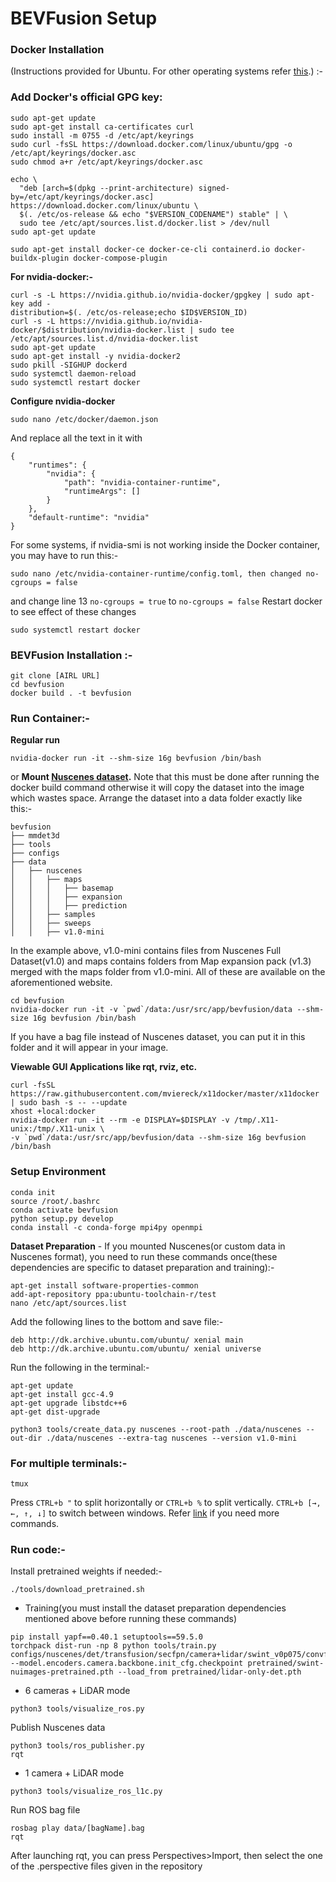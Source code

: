 # BEVFusion Setup
### Docker Installation
(Instructions provided for Ubuntu. For other operating systems refer [this](https://docs.docker.com/engine/install/).) :-
### Add Docker's official GPG key:
```
sudo apt-get update
sudo apt-get install ca-certificates curl
sudo install -m 0755 -d /etc/apt/keyrings
sudo curl -fsSL https://download.docker.com/linux/ubuntu/gpg -o /etc/apt/keyrings/docker.asc
sudo chmod a+r /etc/apt/keyrings/docker.asc

echo \
  "deb [arch=$(dpkg --print-architecture) signed-by=/etc/apt/keyrings/docker.asc] https://download.docker.com/linux/ubuntu \
  $(. /etc/os-release && echo "$VERSION_CODENAME") stable" | \
  sudo tee /etc/apt/sources.list.d/docker.list > /dev/null
sudo apt-get update
```
```
sudo apt-get install docker-ce docker-ce-cli containerd.io docker-buildx-plugin docker-compose-plugin
```
**For nvidia-docker:-**
```
curl -s -L https://nvidia.github.io/nvidia-docker/gpgkey | sudo apt-key add -
distribution=$(. /etc/os-release;echo $ID$VERSION_ID)
curl -s -L https://nvidia.github.io/nvidia-docker/$distribution/nvidia-docker.list | sudo tee /etc/apt/sources.list.d/nvidia-docker.list
sudo apt-get update
sudo apt-get install -y nvidia-docker2
sudo pkill -SIGHUP dockerd
sudo systemctl daemon-reload
sudo systemctl restart docker
```
**Configure nvidia-docker**
```
sudo nano /etc/docker/daemon.json
```
And replace all the text in it with
```
{
    "runtimes": {
        "nvidia": {
            "path": "nvidia-container-runtime",
            "runtimeArgs": []
        }
    },
    "default-runtime": "nvidia"
}
```
For some systems, if nvidia-smi is not working inside the Docker container, you may have to run this:-
```
sudo nano /etc/nvidia-container-runtime/config.toml, then changed no-cgroups = false
```
and change line 13 ```no-cgroups = true``` to ```no-cgroups = false```
Restart docker to see effect of these changes
```
sudo systemctl restart docker
```
### BEVFusion Installation :-
```
git clone [AIRL URL]
cd bevfusion
docker build . -t bevfusion
```
### Run Container:-
**Regular run**
```
nvidia-docker run -it --shm-size 16g bevfusion /bin/bash
```
or
**Mount [Nuscenes dataset](https://www.nuscenes.org/download).** Note that this must be done after running the docker build command otherwise it will copy the dataset into the image which wastes space.
Arrange the dataset into a data folder exactly like this:-
```
bevfusion
├── mmdet3d
├── tools
├── configs
├── data
│   ├── nuscenes
│   │   ├── maps
│   │   │   ├── basemap
│   │   │   ├── expansion
│   │   │   ├── prediction
│   │   ├── samples
│   │   ├── sweeps
│   │   ├── v1.0-mini
```
In the example above, v1.0-mini contains files from Nuscenes Full Dataset(v1.0) and maps contains folders from Map expansion pack (v1.3) merged with the maps folder from v1.0-mini. All of these are available on the aforementioned website.
```
cd bevfusion
nvidia-docker run -it -v `pwd`/data:/usr/src/app/bevfusion/data --shm-size 16g bevfusion /bin/bash
```
If you have a bag file instead of Nuscenes dataset, you can put it in this folder and it will appear in your image.


**Viewable GUI Applications like rqt, rviz, etc.**
```
curl -fsSL https://raw.githubusercontent.com/mviereck/x11docker/master/x11docker | sudo bash -s -- --update
xhost +local:docker
nvidia-docker run -it --rm -e DISPLAY=$DISPLAY -v /tmp/.X11-unix:/tmp/.X11-unix \
-v `pwd`/data:/usr/src/app/bevfusion/data --shm-size 16g bevfusion /bin/bash
```
### Setup Environment 
```
conda init
source /root/.bashrc
conda activate bevfusion
python setup.py develop
conda install -c conda-forge mpi4py openmpi
```
**Dataset Preparation** - If you mounted Nuscenes(or custom data in Nuscenes format), you need to run these commands once(these dependencies are specific to dataset preparation and training):-
```
apt-get install software-properties-common
add-apt-repository ppa:ubuntu-toolchain-r/test
nano /etc/apt/sources.list
```
Add the following lines to the bottom and save file:-
```
deb http://dk.archive.ubuntu.com/ubuntu/ xenial main
deb http://dk.archive.ubuntu.com/ubuntu/ xenial universe
```
Run the following in the terminal:-
```
apt-get update
apt-get install gcc-4.9
apt-get upgrade libstdc++6
apt-get dist-upgrade

python3 tools/create_data.py nuscenes --root-path ./data/nuscenes --out-dir ./data/nuscenes --extra-tag nuscenes --version v1.0-mini
```
### For multiple terminals:-
```
tmux
```
Press `CTRL+b "` to split horizontally or `CTRL+b %` to split vertically. `CTRL+b [→, ←, ↑, ↓]` to switch between windows.
Refer [link](https://www.shells.com/l/en-US/tutorial/Installing-and-using-tmux-on-Ubuntu-20-04) if you need more commands.
### Run code:-
Install pretrained weights if needed:-
```
./tools/download_pretrained.sh
```
 - Training(you must install the dataset preparation dependencies mentioned above before running these commands)
```
pip install yapf==0.40.1 setuptools==59.5.0
torchpack dist-run -np 8 python tools/train.py configs/nuscenes/det/transfusion/secfpn/camera+lidar/swint_v0p075/convfuser.yaml --model.encoders.camera.backbone.init_cfg.checkpoint pretrained/swint-nuimages-pretrained.pth --load_from pretrained/lidar-only-det.pth 
```
 - 6 cameras + LiDAR mode
```
python3 tools/visualize_ros.py
```
Publish Nuscenes data
```
python3 tools/ros_publisher.py
rqt
```

- 1 camera + LiDAR mode
```
python3 tools/visualize_ros_l1c.py
```
Run ROS bag file
```
rosbag play data/[bagName].bag
rqt
```
After launching rqt, you can press Perspectives>Import, then select the one of the .perspective files given in the repository
